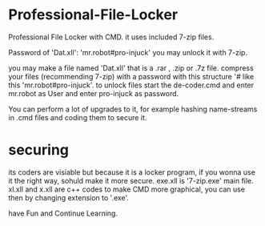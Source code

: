# Professional-File-Locker
Professional File Locker with CMD. it uses included 7-zip files.

Password of 'Dat.xll': 'mr.robot#pro-injuck'
you may unlock it with 7-zip.


you may make a file named 'Dat.xll' that is a .rar , .zip or .7z file.
compress your files (recommending 7-zip) with a password with this structure '*#* like this 'mr.robot#pro-injuck'.
to unlock files start the de-coder.cmd and enter mr.robot as User and enter pro-injuck as password.

You can perform a lot of upgrades to it, for example hashing name-streams in .cmd files and coding them to secure it.




# securing
 its coders are visiable but because it is a locker program, if you wonna use it the right way, sohuld make it more secure.
 exe.xll is '7-zip.exe' main file.
xl.xll and x.xll are c++ codes to make CMD more graphical, you can use then by changing extension to '.exe'.





have Fun and Continue Learning.
